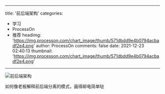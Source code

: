 
---
title: '前后端架构'
categories: 
 - 学习
 - ProcessOn
 - 推荐
headimg: 'https://img.processon.com/chart_image/thumb/571dbdd9e4b0794acbadf2e4.png'
author: ProcessOn
comments: false
date: 2021-12-23 02:40:13
thumbnail: 'https://img.processon.com/chart_image/thumb/571dbdd9e4b0794acbadf2e4.png'
---

<div>   
<img class="thumb" alt="前后端架构" src="https://img.processon.com/chart_image/thumb/571dbdd9e4b0794acbadf2e4.png" referrerpolicy="no-referrer">
<p>如何像老板解释前后端分离的模式，画得邮电简单哒</p>  
</div>
            